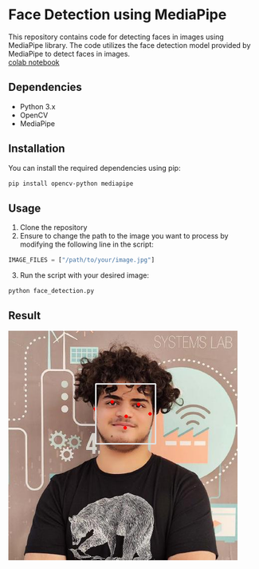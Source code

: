 # Face Detection using MediaPipe
This repository contains code for detecting faces in images using MediaPipe library. The code utilizes the face detection model provided by MediaPipe to detect faces in images.<br>
[colab notebook](https://colab.research.google.com/github/Ali-Noghabi/face-detection/blob/main/face_detection.ipynb)

## Dependencies
- Python 3.x
- OpenCV
- MediaPipe

## Installation

You can install the required dependencies using pip:

```bash
pip install opencv-python mediapipe
```

## Usage

1. Clone the repository
2. Ensure to change the path to the image you want to process by modifying the following line in the script:
```python
IMAGE_FILES = ["/path/to/your/image.jpg"]
```

3. Run the script with your desired image:

```bash
python face_detection.py
```

## Result

![Result](annotated_image0.png)
